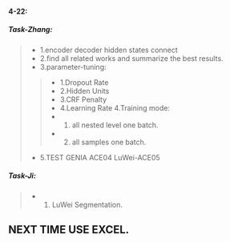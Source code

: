 #### 4-22:
##### Task-Zhang:
>- 1.encoder decoder hidden states connect
>- 2.find all related works and summarize the best results.
>- 3.parameter-tuning:
>>- 1.Dropout Rate
>>- 2.Hidden Units
>>- 3.CRF Penalty
>>- 4.Learning Rate
4.Training mode:
>>- 1. all nested level one batch.
>>- 2. all samples one batch.
>- 5.TEST GENIA ACE04 LuWei-ACE05
##### Task-Ji:
>- 1. LuWei Segmentation.

## NEXT TIME USE EXCEL.
